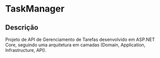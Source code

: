 # TaskManager

## Descrição
Projeto de API de Gerenciamento de Tarefas desenvolvido em ASP.NET Core, seguindo uma arquitetura em camadas (Domain, Application, Infrastructure, API).